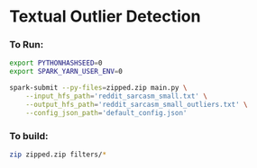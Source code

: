 # Textual Outlier Detection


### To Run:
```bash
export PYTHONHASHSEED=0
export SPARK_YARN_USER_ENV=0

spark-submit --py-files=zipped.zip main.py \
    --input_hfs_path='reddit_sarcasm_small.txt' \
    --output_hfs_path='reddit_sarcasm_small_outliers.txt' \
    --config_json_path='default_config.json'
```

### To build:
```bash
zip zipped.zip filters/*
```
